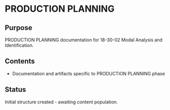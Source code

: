 # PRODUCTION PLANNING

## Purpose
PRODUCTION PLANNING documentation for 18-30-02 Modal Analysis and Identification.

## Contents
- Documentation and artifacts specific to PRODUCTION PLANNING phase

## Status
Initial structure created - awaiting content population.
